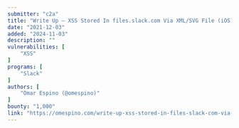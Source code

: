 ```yaml
---
submitter: "c2a"
title: "Write Up – XSS Stored In files.slack.com Via XML/SVG File (iOS) – $1,000 USD"
date: "2021-12-03"
added: "2024-11-03"
description: ""
vulnerabilities: [
    "XSS"
]
programs: [
    "Slack"
]
authors: [
    "Omar Espino (@omespino)"
]
bounty: "1,000"
link: "https://omespino.com/write-up-xss-stored-in-files-slack-com-via-xml-svg-file-ios-1000-usd/"
---
```




